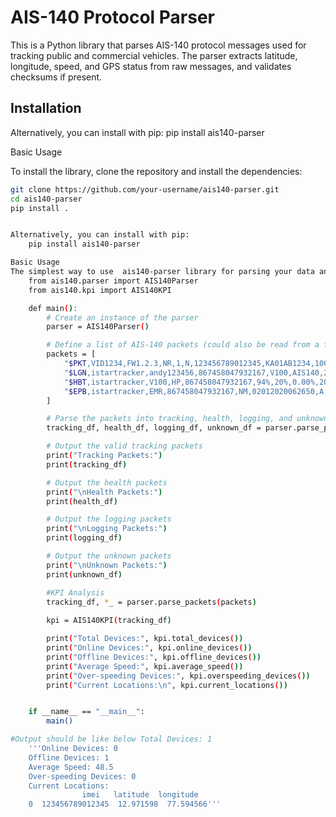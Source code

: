 # AIS-140 Protocol Parser

This is a Python library that parses AIS-140 protocol messages used for tracking public and commercial vehicles. The parser extracts latitude, longitude, speed, and GPS status from raw messages, and validates checksums if present.

## Installation
Alternatively, you can install with pip:
    pip install ais140-parser

Basic Usage

To install the library, clone the repository and install the dependencies:

```bash
git clone https://github.com/your-username/ais140-parser.git
cd ais140-parser
pip install .


Alternatively, you can install with pip:
    pip install ais140-parser

Basic Usage
The simplest way to use  ais140-parser library for parsing your data and analyze it.
    from ais140.parser import AIS140Parser
    from ais140.kpi import AIS140KPI

    def main():
        # Create an instance of the parser
        parser = AIS140Parser()

        # Define a list of AIS-140 packets (could also be read from a file), below are sample data. 
        packets = [
            "$PKT,VID1234,FW1.2.3,NR,1,N,123456789012345,KA01AB1234,100,22,0,130425,143015,12.971598,N,77.594566,E,48.5,270.0,10,920.0,1.8,0.9,Airtel,1,1,12.6,0,0,000123,404,45,5678,123456,25",
            "$LGN,istartracker,andy123456,867458047932167,V100,AIS140,22.678880,N,114.047001,E", 
            "$HBT,istartracker,V100,HP,867458047932167,94%,20%,0.00%,20,30,0000,00,0.0,0.0*",
            "$EPB,istartracker,EMR,867458047932167,NM,02012020062650,A,22.678373,N,114.046198,E,80,1,1863,G,car123456,,473A0F35 "
        ]

        # Parse the packets into tracking, health, logging, and unknown dataframes
        tracking_df, health_df, logging_df, unknown_df = parser.parse_packets(packets)

        # Output the valid tracking packets
        print("Tracking Packets:")
        print(tracking_df)

        # Output the health packets
        print("\nHealth Packets:")
        print(health_df)

        # Output the logging packets
        print("\nLogging Packets:")
        print(logging_df)

        # Output the unknown packets
        print("\nUnknown Packets:")
        print(unknown_df)

        #KPI Analysis
        tracking_df, *_ = parser.parse_packets(packets)
        
        kpi = AIS140KPI(tracking_df)

        print("Total Devices:", kpi.total_devices())
        print("Online Devices:", kpi.online_devices())
        print("Offline Devices:", kpi.offline_devices())
        print("Average Speed:", kpi.average_speed())
        print("Over-speeding Devices:", kpi.overspeeding_devices())
        print("Current Locations:\n", kpi.current_locations())


    if __name__ == "__main__":
        main()

#Output should be like below Total Devices: 1
    '''Online Devices: 0
    Offline Devices: 1
    Average Speed: 48.5
    Over-speeding Devices: 0
    Current Locations:
                imei   latitude  longitude
    0  123456789012345  12.971598  77.594566'''